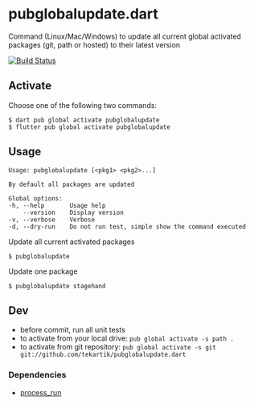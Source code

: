 # pubglobalupdate.dart

Command (Linux/Mac/Windows) to update all current global activated packages (git, path or hosted) 
to their latest version

[![Build Status](https://travis-ci.org/tekartik/pubglobalupdate.dart.svg)](https://travis-ci.org/tekartik/pubglobalupdate.dart)

## Activate

Choose one of the following two commands:

````
$ dart pub global activate pubglobalupdate
$ flutter pub global activate pubglobalupdate
````

## Usage

````
Usage: pubglobalupdate [<pkg1> <pkg2>...]

By default all packages are updated

Global options:
-h, --help       Usage help
    --version    Display version
-v, --verbose    Verbose
-d, --dry-run    Do not run test, simple show the command executed
````

Update all current activated packages

````
$ pubglobalupdate
````

Update one package

````
$ pubglobalupdate stagehand
````

## Dev

* before commit, run all unit tests
* to activate from your local drive: `pub global activate -s path .`
* to activate from git repository: `pub global activate -s git git://github.com/tekartik/pubglobalupdate.dart`

### Dependencies

* [process_run](https://pub.dartlang.org/packages/process_run)

